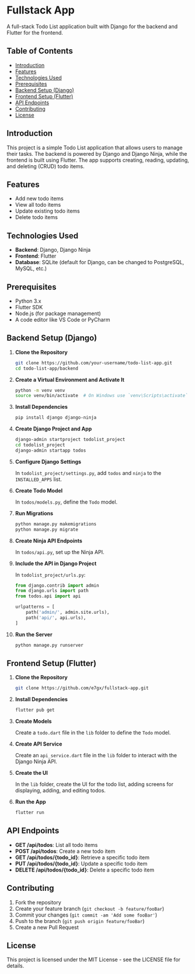 # Fullstack App

A full-stack Todo List application built with Django for the backend and Flutter for the frontend.

## Table of Contents

- [Introduction](#introduction)
- [Features](#features)
- [Technologies Used](#technologies-used)
- [Prerequisites](#prerequisites)
- [Backend Setup (Django)](#backend-setup-django)
- [Frontend Setup (Flutter)](#frontend-setup-flutter)
- [API Endpoints](#api-endpoints)
- [Contributing](#contributing)
- [License](#license)

## Introduction

This project is a simple Todo List application that allows users to manage their tasks. The backend is powered by Django and Django Ninja, while the frontend is built using Flutter. The app supports creating, reading, updating, and deleting (CRUD) todo items.

## Features

- Add new todo items
- View all todo items
- Update existing todo items
- Delete todo items

## Technologies Used

- **Backend**: Django, Django Ninja
- **Frontend**: Flutter
- **Database**: SQLite (default for Django, can be changed to PostgreSQL, MySQL, etc.)

## Prerequisites

- Python 3.x
- Flutter SDK
- Node.js (for package management)
- A code editor like VS Code or PyCharm

## Backend Setup (Django)

1. **Clone the Repository**

    ```sh
    git clone https://github.com/your-username/todo-list-app.git
    cd todo-list-app/backend
    ```

2. **Create a Virtual Environment and Activate It**

    ```sh
    python -m venv venv
    source venv/bin/activate  # On Windows use `venv\Scripts\activate`
    ```

3. **Install Dependencies**

    ```sh
    pip install django django-ninja
    ```

4. **Create Django Project and App**

    ```sh
    django-admin startproject todolist_project
    cd todolist_project
    django-admin startapp todos
    ```

5. **Configure Django Settings**

    In `todolist_project/settings.py`, add `todos` and `ninja` to the `INSTALLED_APPS` list.

6. **Create Todo Model**

    In `todos/models.py`, define the `Todo` model.

7. **Run Migrations**

    ```sh
    python manage.py makemigrations
    python manage.py migrate
    ```

8. **Create Ninja API Endpoints**

    In `todos/api.py`, set up the Ninja API.

9. **Include the API in Django Project**

    In `todolist_project/urls.py`:

    ```python
    from django.contrib import admin
    from django.urls import path
    from todos.api import api

    urlpatterns = [
        path('admin/', admin.site.urls),
        path('api/', api.urls),
    ]
    ```

10. **Run the Server**

    ```sh
    python manage.py runserver
    ```

## Frontend Setup (Flutter)

1. **Clone the Repository**

    ```sh
    git clone https://github.com/e7gx/fullstack-app.git
   
    ```

2. **Install Dependencies**

    ```sh
    flutter pub get
    ```

3. **Create Models**

    Create a `todo.dart` file in the `lib` folder to define the `Todo` model.

4. **Create API Service**

    Create an `api_service.dart` file in the `lib` folder to interact with the Django Ninja API.

5. **Create the UI**

    In the `lib` folder, create the UI for the todo list, adding screens for displaying, adding, and editing todos.

6. **Run the App**

    ```sh
    flutter run
    ```

## API Endpoints

- **GET /api/todos**: List all todo items
- **POST /api/todos**: Create a new todo item
- **GET /api/todos/{todo_id}**: Retrieve a specific todo item
- **PUT /api/todos/{todo_id}**: Update a specific todo item
- **DELETE /api/todos/{todo_id}**: Delete a specific todo item

## Contributing

1. Fork the repository
2. Create your feature branch (`git checkout -b feature/fooBar`)
3. Commit your changes (`git commit -am 'Add some fooBar'`)
4. Push to the branch (`git push origin feature/fooBar`)
5. Create a new Pull Request

## License

This project is licensed under the MIT License - see the LICENSE file for details.

